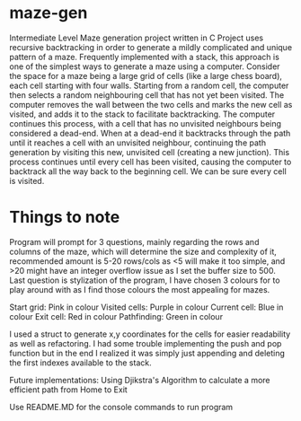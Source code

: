 # maze-gen
Intermediate Level Maze generation project written in C
Project uses recursive backtracking in order to generate a mildly complicated and unique pattern of a maze. Frequently implemented with a stack, this approach is one of the simplest ways to generate a maze using a computer. Consider the space for a maze being a large grid of cells (like a large chess board), each cell starting with four walls. Starting from a random cell, the computer then selects a random neighbouring cell that has not yet been visited. The computer removes the wall between the two cells and marks the new cell as visited, and adds it to the stack to facilitate backtracking. The computer continues this process, with a cell that has no unvisited neighbours being considered a dead-end. When at a dead-end it backtracks through the path until it reaches a cell with an unvisited neighbour, continuing the path generation by visiting this new, unvisited cell (creating a new junction). This process continues until every cell has been visited, causing the computer to backtrack all the way back to the beginning cell. We can be sure every cell is visited.

# Things to note
Program will prompt for 3 questions, mainly regarding the rows and columns of the maze, which will determine the size and complexity of it, recommended amount is 5-20 rows/cols as <5 will make it too simple, and >20 might have an integer overflow issue as I set the buffer size to 500. 
Last question is stylization of the program, I have chosen 3 colours for to play around with as I find those colours the most appealing for mazes.

Start grid: Pink in colour
Visited cells: Purple in colour
Current cell: Blue in colour
Exit cell: Red in colour
Pathfinding: Green in colour

I used a struct to generate x,y coordinates for the cells for easier readability as well as refactoring. I had some trouble implementing the push and pop function but in the end I realized it was simply just appending and deleting the first indexes available to the stack.

Future implementations: Using Djikstra's Algorithm to calculate a more efficient path from Home to Exit

Use README.MD for the console commands to run program
